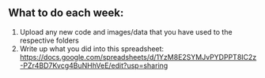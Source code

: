 ## What to do each week:

1. Upload any new code and images/data that you have used to the respective folders
2. Write up what you did into this spreadsheet: https://docs.google.com/spreadsheets/d/1YzM8E2SYMJvPYDPPT8IC2z-PZr4BD7Kvcg4BuNHhVeE/edit?usp=sharing
